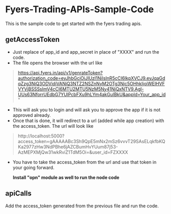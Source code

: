 # Fyers-Trading-APIs-Sample-Code
This is the sample code to get started with the fyers trading apis.

## getAccessToken
- Just replace of app_id and app_secret in place of "XXXX" and run the code.
- The file opens the browser with the url like
 >https://api.fyers.in/api/v1/genrateToken?authorization_code=eyJhbGciOiJIUzI1NiIsInR5cCI6IkpXVCJ9.eyJqaGdqZzg3NiQ3ODVidjVANjQ3NTZ2NSZnNyM2OTg3Njc5OHhkIjoiWElHVFVYVjBSSSsImV4cCI6MTU2MTU5NzM5Ny41NjQxNTV9.Agl-UUs63NforrUEdbG7YUlPcbFXu9hLYm4akGuIBkU&appId=Your_app_id"
- This will ask you to login and will ask you to approve the app if it is not approved already.
- Once that is done, it will redirect to a url (added while app creation) with the access_token. The url will look like
 >http://localhost:5000?access_token=gAAAAABc3Sh9QpE5mNx2mSz6vvvT29SAsELqkfbKQKa2977zHw3NdPBhe6jAZCBumHvYUum87j53-AzMEPXMjQw31wkRviZ1TdM5Oi=&user_id=FZXXXX
- You have to take the access_token from the url and use that token in your going forward.
  
  **Install "opn" module as well to run the node code**

## apiCalls
Add the access_token generated from the previous file and run the code.
